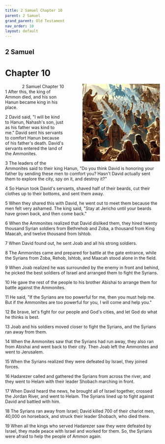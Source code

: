 ```yaml
---
title: 2 Samuel Chapter 10
parent: 2 Samuel
grand_parent: Old Testament
nav_order: 10
layout: default
---
```


## 2 Samuel

# Chapter 10

<div style="clear: both; text-align: right;">
    <img src="/assets/Image/2 Samuel/500/10.jpg" alt="2 Samuel Chapter 10" class="chapter-image" style="max-width: 50%; height: auto; float: right; margin: 0 0 10px 10px; padding-left: 10%;">
    <figcaption style="font-size: 14px;">2 Samuel Chapter 10</figcaption>
</div>
1 After this, the king of Ammon died, and his son Hanun became king in his place.

2 David said, "I will be kind to Hanun, Nahash's son, just as his father was kind to me." David sent his servants to comfort Hanun because of his father's death. David's servants entered the land of the Ammonites.

3 The leaders of the Ammonites said to their king Hanun, "Do you think David is honoring your father by sending these men to comfort you? Hasn't David actually sent them to explore the city, spy on it, and destroy it?"

4 So Hanun took David's servants, shaved half of their beards, cut their clothes up to their bottoms, and sent them away.

5 When they shared this with David, he went out to meet them because the men felt very ashamed. The king said, "Stay at Jericho until your beards have grown back, and then come back."

6 When the Ammonites realized that David disliked them, they hired twenty thousand Syrian soldiers from Bethrehob and Zoba, a thousand from King Maacah, and twelve thousand from Ishtob.

7 When David found out, he sent Joab and all his strong soldiers.

8 The Ammonites came and prepared for battle at the gate entrance, while the Syrians from Zoba, Rehob, Ishtob, and Maacah stood alone in the field.

9 When Joab realized he was surrounded by the enemy in front and behind, he picked the best soldiers of Israel and arranged them to fight the Syrians.

10 He gave the rest of the people to his brother Abishai to arrange them for battle against the Ammonites.

11 He said, "If the Syrians are too powerful for me, then you must help me. But if the Ammonites are too powerful for you, I will come and help you."

12 Be brave, let's fight for our people and God's cities, and let God do what he thinks is best.

13 Joab and his soldiers moved closer to fight the Syrians, and the Syrians ran away from them.

14 When the Ammonites saw that the Syrians had run away, they also ran from Abishai and went back to their city. Then Joab left the Ammonites and went to Jerusalem.

15 When the Syrians realized they were defeated by Israel, they joined forces.

16 Hadarezer called and gathered the Syrians from across the river, and they went to Helam with their leader Shobach marching in front.

17 When David heard the news, he brought all of Israel together, crossed the Jordan River, and went to Helam. The Syrians lined up to fight against David and battled with him.

18 The Syrians ran away from Israel; David killed 700 of their chariot men, 40,000 on horseback, and struck their leader Shobach, who died there.

19 When all the kings who served Hadarezer saw they were defeated by Israel, they made peace with Israel and worked for them. So, the Syrians were afraid to help the people of Ammon again.


